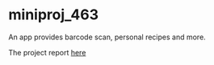 # miniproj_463
An app provides barcode scan, personal recipes and more.

The project report [here](https://github.com/Timc233/miniproj_463/wiki/Project-Report)
